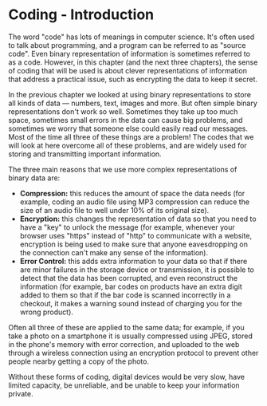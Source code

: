# Coding - Introduction

The word "code" has lots of meanings in computer science.
It's often used to talk about programming, and a program can be referred to as "source code".
Even binary representation of information is sometimes referred to as a code.
However, in this chapter (and the next three chapters),
the sense of coding that will be used is about clever representations of information that address a practical issue, such as encrypting the data to keep it secret.

In the previous chapter we looked at using binary representations to store all kinds of data — numbers, text, images and more.
But often simple binary representations don't work so well.
Sometimes they take up too much space, sometimes small errors in the data can cause big problems, and sometimes we worry that someone else could easily read our messages.
Most of the time all three of these things are a problem!
The codes that we will look at here overcome all of these problems, and are widely used for storing and transmitting important information.

The three main reasons that we use more complex representations of binary data are:
- **Compression:** this reduces the amount of space the data needs (for example, coding an audio file using MP3 compression can reduce the size of an audio file to well under 10% of its original size).
- **Encryption:** this changes the representation of data so that you need to have a "key" to unlock the message (for example, whenever your browser uses "https" instead of "http" to communicate with a website, encryption is being used to make sure that anyone eavesdropping on the connection can't make any sense of the information).
- **Error Control:** this adds extra information to your data so that if there are minor failures in the storage device or transmission, it is possible to detect that the data has been corrupted, and even reconstruct the information (for example, bar codes on products have an extra digit added to them so that if the bar code is scanned incorrectly in a checkout, it makes a warning sound instead of charging you for the wrong product).

Often all three of these are applied to the same data; for example, if you take a photo on a smartphone it is usually compressed using JPEG, stored in the phone's memory with error correction, and uploaded to the web through a wireless connection using an encryption protocol to prevent other people nearby getting a copy of the photo.

Without these forms of coding, digital devices would be very slow, have limited capacity, be unreliable, and be unable to keep your information private.
